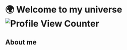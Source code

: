 # 🌍 Welcome to my universe ![Profile View Counter](https://komarev.com/ghpvc/?username=lepremieraxel)

## About me 
